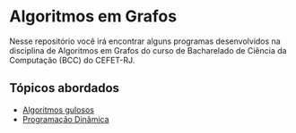 # Algoritmos em Grafos



Nesse repositório você irá encontrar alguns programas desenvolvidos na disciplina de Algoritmos em Grafos do curso de Bacharelado de Ciência da Computação (BCC) do CEFET-RJ.


## Tópicos abordados

- [Algoritmos gulosos](https://github.com/LucasSargeir/Algoritmos-em-Grafos/tree/master/Algoritmos%20Gulosos)
- [Programação Dinâmica](https://github.com/LucasSargeir/Algoritmos-em-Grafos/tree/master/Programa%C3%A7%C3%A3o%20Din%C3%A2mica)